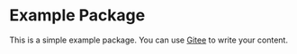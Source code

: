 # Example Package

This is a simple example package. You can use
[Gitee](https://gitee.com/jwh-wowo/ceshi.git)
to write your content.